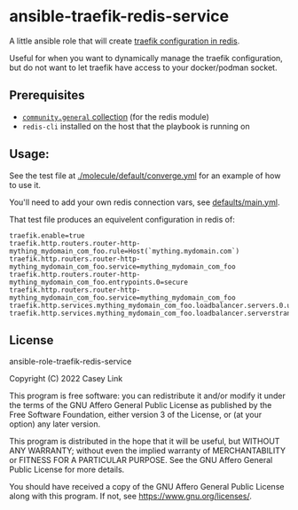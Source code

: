 # ansible-traefik-redis-service

A little ansible role that will create [traefik configuration in redis][0].

Useful for when you want to dynamically manage the traefik configuration, but do
not want to let traefik have access to your docker/podman socket.

## Prerequisites

* [`community.general` collection][2] (for the redis module)
* `redis-cli` installed on the host that the playbook is running on

## Usage:

See the test file at [./molecule/default/converge.yml][1] for an example of how to use it.

You'll need to add your own redis connection vars, see [defaults/main.yml][3].

That test file produces an equivelent configuration in redis of:

```
traefik.enable=true
traefik.http.routers.router-http-mything_mydomain_com_foo.rule=Host(`mything.mydomain.com`)
traefik.http.routers.router-http-mything_mydomain_com_foo.service=mything_mydomain_com_foo
traefik.http.routers.router-http-mything_mydomain_com_foo.entrypoints.0=secure
traefik.http.routers.router-http-mything_mydomain_com_foo.service=mything_mydomain_com_foo
traefik.http.services.mything_mydomain_com_foo.loadbalancer.servers.0.url=http://mything:80
traefik.http.services.mything_mydomain_com_foo.loadbalancer.serverstransport=ignorecert@file
```


## License

ansible-role-traefik-redis-service

Copyright (C) 2022 Casey Link

This program is free software: you can redistribute it and/or modify
it under the terms of the GNU Affero General Public License as published by
the Free Software Foundation, either version 3 of the License, or
(at your option) any later version.

This program is distributed in the hope that it will be useful,
but WITHOUT ANY WARRANTY; without even the implied warranty of
MERCHANTABILITY or FITNESS FOR A PARTICULAR PURPOSE.  See the
GNU Affero General Public License for more details.

You should have received a copy of the GNU Affero General Public License
along with this program.  If not, see <https://www.gnu.org/licenses/>.

[0]: https://doc.traefik.io/traefik/providers/redis/
[1]: ./molecule/default/converge.yml
[2]: https://galaxy.ansible.com/community/general
[3]: ./defaults/main.yml
